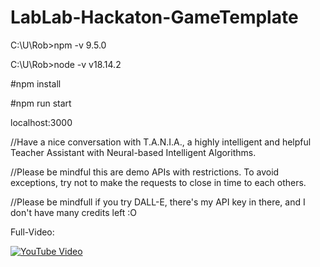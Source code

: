 # LabLab-Hackaton-GameTemplate

C:\U\Rob>npm -v 9.5.0

C:\U\Rob>node -v v18.14.2

#npm install 

#npm run start

localhost:3000

//Have a nice conversation with T.A.N.I.A., a highly intelligent and helpful Teacher Assistant with Neural-based Intelligent Algorithms.

//Please be mindful this are demo APIs with restrictions. To avoid exceptions, try not to make the requests to close in time to each others.

//Please be mindfull if you try DALL-E, there's my API key in there, and I don't have many credits left :O

Full-Video:

[![YouTube Video](http://img.youtube.com/vi/cYkL4nJp4Oo/0.jpg)](http://www.youtube.com/watch?v=cYkL4nJp4Oo)
